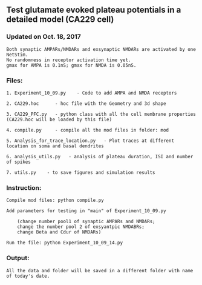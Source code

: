 ## Test glutamate evoked plateau potentials in a detailed model (CA229 cell)

### Updated on Oct. 18, 2017
    Both synaptic AMPARs/NMDARs and exsynaptic NMDARs are activated by one
    NetStim.
    No randomness in receptor activation time yet.
    gmax for AMPA is 0.1nS; gmax for NMDA is 0.05nS.


### Files:
    1. Experiment_10_09.py    - Code to add AMPA and NMDA receptors

    2. CA229.hoc      - hoc file with the Geometry and 3d shape

    3. CA229_PFC.py   - python class with all the cell membrane properties (CA229.hoc will be loaded by this file)

    4. compile.py     - compile all the mod files in folder: mod

    5. Analysis_for_trace_location.py   - Plot traces at different location on soma and basal dendrites

    6. analysis_utils.py   - analysis of plateau duration, ISI and number of spikes

    7. utils.py    - to save figures and simulation results


### Instruction:

    Compile mod files: python compile.py

    Add parameters for testing in "main" of Experiment_10_09.py

        (change number pool1 of synaptic AMPARs and NMDARs;
        change the number pool 2 of exsyantpic NMDABRs;
        change Beta and Cdur of NMDARs)

    Run the file: python Experiment_10_09_14.py

### Output:
    All the data and folder will be saved in a different folder with name of today's date.
